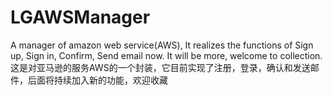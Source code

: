 # LGAWSManager
A manager of amazon web service(AWS), It realizes the functions of Sign up, Sign in, Confirm, Send email now. It will be more, welcome to collection.
这是对亚马逊的服务AWS的一个封装，它目前实现了注册，登录，确认和发送邮件，后面将持续加入新的功能，欢迎收藏
